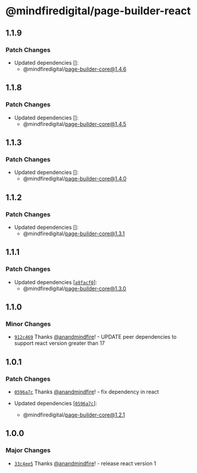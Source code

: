 # @mindfiredigital/page-builder-react

## 1.1.9

### Patch Changes

- Updated dependencies []:
  - @mindfiredigital/page-builder-core@1.4.6

## 1.1.8

### Patch Changes

- Updated dependencies []:
  - @mindfiredigital/page-builder-core@1.4.5

## 1.1.3

### Patch Changes

- Updated dependencies []:
  - @mindfiredigital/page-builder-core@1.4.0

## 1.1.2

### Patch Changes

- Updated dependencies []:
  - @mindfiredigital/page-builder-core@1.3.1

## 1.1.1

### Patch Changes

- Updated dependencies [[`a9facf0`](https://github.com/mindfiredigital/page-builder/commit/a9facf0fcd1b052e18b857f5a8c97c925ad985dc)]:
  - @mindfiredigital/page-builder-core@1.3.0

## 1.1.0

### Minor Changes

- [`912c469`](https://github.com/mindfiredigital/page-builder/commit/912c469c1cce9636360c6eaa172bac7e5080fc5f) Thanks [@anandmindfire](https://github.com/anandmindfire)! - UPDATE peer dependencies to support react version greater than 17

## 1.0.1

### Patch Changes

- [`0596a7c`](https://github.com/mindfiredigital/page-builder/commit/0596a7ccb88916afdb80c9293f984a5aa072c02e) Thanks [@anandmindfire](https://github.com/anandmindfire)! - fix dependency in react

- Updated dependencies [[`0596a7c`](https://github.com/mindfiredigital/page-builder/commit/0596a7ccb88916afdb80c9293f984a5aa072c02e)]:
  - @mindfiredigital/page-builder-core@1.2.1

## 1.0.0

### Major Changes

- [`33c4ee5`](https://github.com/mindfiredigital/page-builder/commit/33c4ee51911934a7228e20802a42b6dfbf7df97a) Thanks [@anandmindfire](https://github.com/anandmindfire)! - release react version 1
